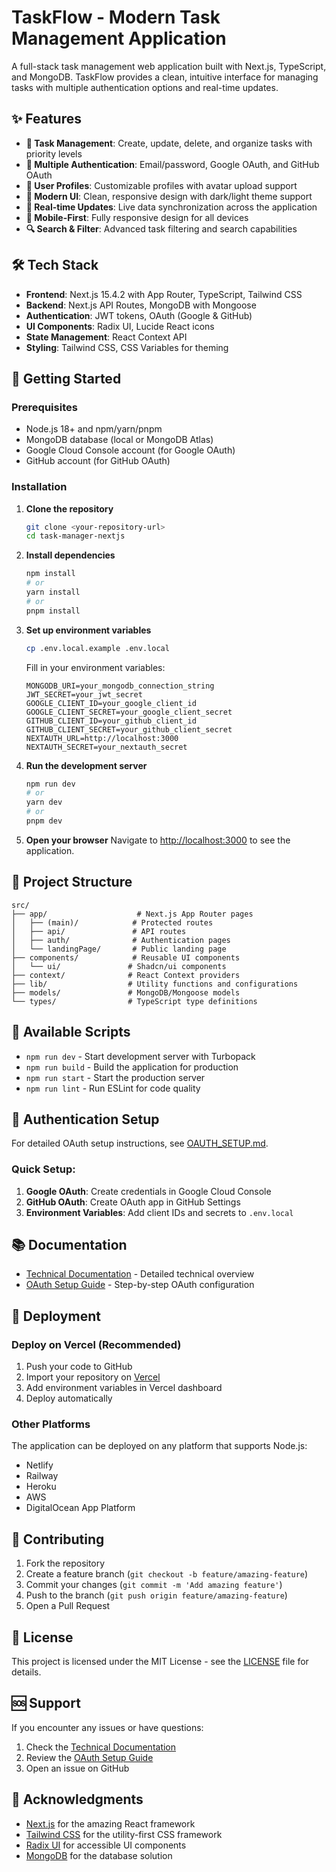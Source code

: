# TaskFlow - Modern Task Management Application

A full-stack task management web application built with Next.js, TypeScript, and MongoDB. TaskFlow provides a clean, intuitive interface for managing tasks with multiple authentication options and real-time updates.

## ✨ Features

- **📝 Task Management**: Create, update, delete, and organize tasks with priority levels
- **🔐 Multiple Authentication**: Email/password, Google OAuth, and GitHub OAuth
- **👤 User Profiles**: Customizable profiles with avatar upload support
- **🎨 Modern UI**: Clean, responsive design with dark/light theme support
- **🔄 Real-time Updates**: Live data synchronization across the application
- **📱 Mobile-First**: Fully responsive design for all devices
- **🔍 Search & Filter**: Advanced task filtering and search capabilities

## 🛠️ Tech Stack

- **Frontend**: Next.js 15.4.2 with App Router, TypeScript, Tailwind CSS
- **Backend**: Next.js API Routes, MongoDB with Mongoose
- **Authentication**: JWT tokens, OAuth (Google & GitHub)
- **UI Components**: Radix UI, Lucide React icons
- **State Management**: React Context API
- **Styling**: Tailwind CSS, CSS Variables for theming

## 🚀 Getting Started

### Prerequisites

- Node.js 18+ and npm/yarn/pnpm
- MongoDB database (local or MongoDB Atlas)
- Google Cloud Console account (for Google OAuth)
- GitHub account (for GitHub OAuth)

### Installation

1. **Clone the repository**
   ```bash
   git clone <your-repository-url>
   cd task-manager-nextjs
   ```

2. **Install dependencies**
   ```bash
   npm install
   # or
   yarn install
   # or
   pnpm install
   ```

3. **Set up environment variables**
   ```bash
   cp .env.local.example .env.local
   ```
   
   Fill in your environment variables:
   ```env
   MONGODB_URI=your_mongodb_connection_string
   JWT_SECRET=your_jwt_secret
   GOOGLE_CLIENT_ID=your_google_client_id
   GOOGLE_CLIENT_SECRET=your_google_client_secret
   GITHUB_CLIENT_ID=your_github_client_id
   GITHUB_CLIENT_SECRET=your_github_client_secret
   NEXTAUTH_URL=http://localhost:3000
   NEXTAUTH_SECRET=your_nextauth_secret
   ```

4. **Run the development server**
   ```bash
   npm run dev
   # or
   yarn dev
   # or
   pnpm dev
   ```

5. **Open your browser**
   Navigate to [http://localhost:3000](http://localhost:3000) to see the application.

## 📁 Project Structure

```
src/
├── app/                    # Next.js App Router pages
│   ├── (main)/            # Protected routes
│   ├── api/               # API routes
│   ├── auth/              # Authentication pages
│   └── landingPage/       # Public landing page
├── components/            # Reusable UI components
│   └── ui/               # Shadcn/ui components
├── context/              # React Context providers
├── lib/                  # Utility functions and configurations
├── models/               # MongoDB/Mongoose models
└── types/                # TypeScript type definitions
```

## 🔧 Available Scripts

- `npm run dev` - Start development server with Turbopack
- `npm run build` - Build the application for production
- `npm run start` - Start the production server
- `npm run lint` - Run ESLint for code quality

## 🔐 Authentication Setup

For detailed OAuth setup instructions, see [OAUTH_SETUP.md](./OAUTH_SETUP.md).

### Quick Setup:
1. **Google OAuth**: Create credentials in Google Cloud Console
2. **GitHub OAuth**: Create OAuth app in GitHub Settings
3. **Environment Variables**: Add client IDs and secrets to `.env.local`

## 📚 Documentation

- [Technical Documentation](./TECHNICAL_DOCUMENTATION.md) - Detailed technical overview
- [OAuth Setup Guide](./OAUTH_SETUP.md) - Step-by-step OAuth configuration

## 🚀 Deployment

### Deploy on Vercel (Recommended)

1. Push your code to GitHub
2. Import your repository on [Vercel](https://vercel.com)
3. Add environment variables in Vercel dashboard
4. Deploy automatically

### Other Platforms

The application can be deployed on any platform that supports Node.js:
- Netlify
- Railway
- Heroku
- AWS
- DigitalOcean App Platform

## 🤝 Contributing

1. Fork the repository
2. Create a feature branch (`git checkout -b feature/amazing-feature`)
3. Commit your changes (`git commit -m 'Add amazing feature'`)
4. Push to the branch (`git push origin feature/amazing-feature`)
5. Open a Pull Request

## 📝 License

This project is licensed under the MIT License - see the [LICENSE](LICENSE) file for details.

## 🆘 Support

If you encounter any issues or have questions:

1. Check the [Technical Documentation](./TECHNICAL_DOCUMENTATION.md)
2. Review the [OAuth Setup Guide](./OAUTH_SETUP.md)
3. Open an issue on GitHub

## 🙏 Acknowledgments

- [Next.js](https://nextjs.org/) for the amazing React framework
- [Tailwind CSS](https://tailwindcss.com/) for the utility-first CSS framework
- [Radix UI](https://www.radix-ui.com/) for accessible UI components
- [MongoDB](https://www.mongodb.com/) for the database solution
